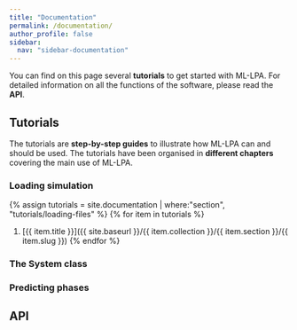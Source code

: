 ```yaml
---
title: "Documentation"
permalink: /documentation/
author_profile: false
sidebar:
  nav: "sidebar-documentation"
---
```


You can find on this page several **tutorials** to get started with ML-LPA. For detailed
information on all the functions of the software, please read the **API**.

## Tutorials

The tutorials are **step-by-step guides** to illustrate how ML-LPA can and should be used.
The tutorials have been organised in **different chapters** covering the main use of ML-LPA.

### Loading simulation

{% assign tutorials = site.documentation | where:"section", "tutorials/loading-files" %}
{% for item in tutorials %}
  1. [{{ item.title }}]({{ site.baseurl }}/{{ item.collection }}/{{ item.section }}/{{ item.slug }})
{% endfor %}

### The System class

### Predicting phases

## API
